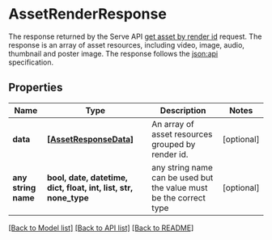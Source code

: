 # AssetRenderResponse

The response returned by the Serve API [get asset by render id](#get-asset-by-render-id) request. The response  is an array of asset resources, including video, image, audio, thumbnail and poster image. The response follows  the [json:api](https://jsonapi.org/) specification.

## Properties
Name | Type | Description | Notes
------------ | ------------- | ------------- | -------------
**data** | [**[AssetResponseData]**](AssetResponseData.md) | An array of asset resources grouped by render id. | [optional] 
**any string name** | **bool, date, datetime, dict, float, int, list, str, none_type** | any string name can be used but the value must be the correct type | [optional]

[[Back to Model list]](../README.md#documentation-for-models) [[Back to API list]](../README.md#documentation-for-api-endpoints) [[Back to README]](../README.md)


